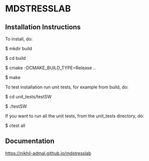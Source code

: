 MDSTRESSLAB
===========
Installation Instructions
-------------------------

To install, do:

$ mkdir build

$ cd build

$ cmake -DCMAKE_BUILD_TYPE=Release ..

$ make

To test installation run unit tests, for example from build, do:

$ cd unit_tests/testSW

$ ./testSW

If you want to run all the unit tests, from the unit_tests directory, do:

$ ctest all  

Documentation
-------------
https://nikhil-admal.github.io/mdstresslab
